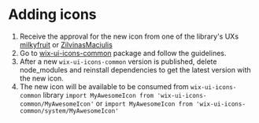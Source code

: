 # Adding icons

1. Receive the approval for the new icon from one of the library's UXs [milkyfruit](https://github.com/milkyfruit) or [ZilvinasMaciulis](https://github.com/ZilvinasMaciulis)
1. Go to [wix-ui-icons-common](https://github.com/wix/wix-ui/tree/master/packages/wix-ui-icons-common) package and follow the guidelines.
1. After a new `wix-ui-icons-common` version is published, delete node_modules and reinstall dependencies to get the latest version with the new icon.
1. The new icon will be available to be consumed from `wix-ui-icons-common` library `import MyAwesomeIcon from 'wix-ui-icons-common/MyAwesomeIcon'` or `import MyAwesomeIcon from 'wix-ui-icons-common/system/MyAwesomeIcon'`
